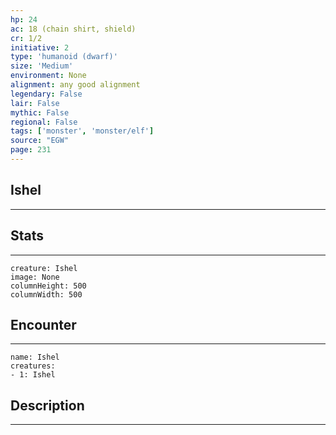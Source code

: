 ```yaml
---
hp: 24
ac: 18 (chain shirt, shield)
cr: 1/2
initiative: 2
type: 'humanoid (dwarf)'    
size: 'Medium'
environment: None
alignment: any good alignment
legendary: False
lair: False
mythic: False
regional: False
tags: ['monster', 'monster/elf']
source: "EGW"
page: 231
---
```


## Ishel
---



## Stats
---

```statblock
creature: Ishel
image: None
columnHeight: 500
columnWidth: 500
```

## Encounter
---

```encounter-table
name: Ishel
creatures:
- 1: Ishel
```

## Description
---




